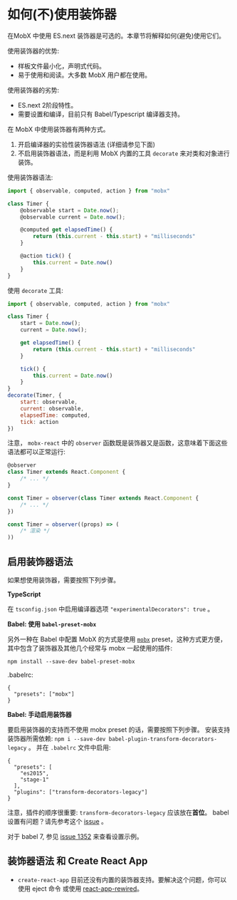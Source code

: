 # 如何(不)使用装饰器

在MobX 中使用 ES.next 装饰器是可选的。本章节将解释如何(避免)使用它们。

使用装饰器的优势:
* 样板文件最小化，声明式代码。
* 易于使用和阅读。大多数 MobX 用户都在使用。

使用装饰器的劣势:
* ES.next 2阶段特性。
* 需要设置和编译，目前只有 Babel/Typescript 编译器支持。

在 MobX 中使用装饰器有两种方式。

1. 开启编译器的实验性装饰器语法 (详细请参见下面)
2. 不启用装饰器语法，而是利用 MobX 内置的工具 `decorate` 来对类和对象进行装饰。

使用装饰器语法:

```javascript
import { observable, computed, action } from "mobx"

class Timer {
	@observable start = Date.now();
	@observable current = Date.now();

	@computed get elapsedTime() {
		return (this.current - this.start) + "milliseconds"
	}

	@action tick() {
		this.current = Date.now()
	}
}
```

使用 `decorate` 工具:

```javascript
import { observable, computed, action } from "mobx"

class Timer {
	start = Date.now();
	current = Date.now();

	get elapsedTime() {
		return (this.current - this.start) + "milliseconds"
	}

	tick() {
		this.current = Date.now()
	}
}
decorate(Timer, {
	start: observable,
	current: observable,
	elapsedTime: computed,
	tick: action
})
```

注意， `mobx-react` 中的 `observer` 函数既是装饰器又是函数，这意味着下面这些语法都可以正常运行:

```javascript
@observer
class Timer extends React.Component {
	/* ... */
}

const Timer = observer(class Timer extends React.Component {
	/* ... */
})

const Timer = observer((props) => (
	/* 渲染 */
))
```

## 启用装饰器语法

如果想使用装饰器，需要按照下列步骤。

**TypeScript**

在 `tsconfig.json` 中启用编译器选项 `"experimentalDecorators": true` 。

**Babel: 使用 `babel-preset-mobx`**

另外一种在 Babel 中配置 MobX 的方式是使用 [`mobx`](https://github.com/zwhitchcox/babel-preset-mobx) preset，这种方式更方便，其中包含了装饰器及其他几个经常与 mobx 一起使用的插件:

```
npm install --save-dev babel-preset-mobx
```

.babelrc:
```
{
  "presets": ["mobx"]
}
```

**Babel: 手动启用装饰器**

要启用装饰器的支持而不使用 mobx preset 的话，需要按照下列步骤。
安装支持装饰器所需依赖: `npm i --save-dev babel-plugin-transform-decorators-legacy` 。
并在 `.babelrc` 文件中启用:

```
{
  "presets": [
    "es2015",
    "stage-1"
  ],
  "plugins": ["transform-decorators-legacy"]
}
```

注意，插件的顺序很重要: `transform-decorators-legacy` 应该放在**首位**。
babel 设置有问题？请先参考这个 [issue](https://github.com/mobxjs/mobx/issues/105) 。

对于 babel 7, 参见 [issue 1352](https://github.com/mobxjs/mobx/issues/1352) 来查看设置示例。

## 装饰器语法 和 Create React App

* `create-react-app` 目前还没有内置的装饰器支持。要解决这个问题，你可以使用 eject 命令 或使用 [react-app-rewired](https://github.com/timarney/react-app-rewired/tree/master/packages/react-app-rewire-mobx)。

